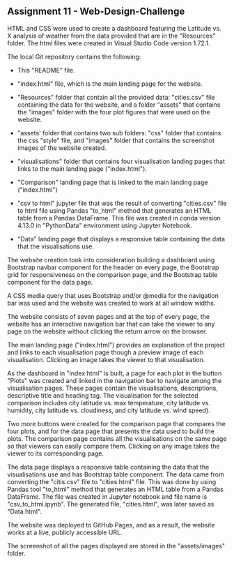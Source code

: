 ## Assignment 11 - Web-Design-Challenge

HTML and CSS were used to create a dashboard featuring the Latitude vs. X analysis of weather from the data provided that are in the "Resources" folder.
The html files were created in Visual Studio Code version 1.72.1.


The local Git repository contains the following:

- This "README" file.

- "index.html" file, which is the main landing page for the website.

- "Resources" folder that contain all the provided data: "cities.csv" file containing the data for the website, and a folder "assets" that contains the "images" folder with the four plot figures that were used on the website.

- "assets' folder that contains two sub folders: "css" folder that contains the css "style" file, and "images" folder that contains the screenshot images of the website created.

- "visualisations" folder that contains four visualisation landing pages that links to the main landing page ("index.html").

- "Comparison" landing page that is linked to the main landing page ("index.html")

- "csv to html" jupyter file that was the result of converting "cities.csv" file to html file using Pandas "to_html" method that generates an HTML table from a Pandas DataFrame. This file was created in conda version 4.13.0 in "PythonData" environment using Jupyter Notebook.

- "Data" landing page that displays a responsive table containing the data that the visualisations use.


The website creation took into consideration building a dashboard using Bootstrap navbar component for the header on every page, the Bootstrap grid for responsiveness on the comparison page, and the Bootstrap table component for the data page.

A CSS media query that uses Bootstrap and/or @media for the navigation bar was used and the website was created to work at all window widths.

The website consists of seven pages and at the top of every page, the website has an interactive navigation bar that can take the viewer to any page on the website without clicking the return arrow on the browser.

The main landing page ("index.html") provides an explanation of the project and links to each visualisation page though a preview image of each visualisation. Clicking an image takes the viewer to that visualisation.

As the dashboard in "index.html" is built, a page for each plot in the button "Plots" was created and linked in the navigation bar to navigate among the visualisation pages. These pages contain the visualisations, descriptions, descriptive title and heading tag. The visualisation for the selected comparison includes city latitude vs. max temperature, city latitude vs. humidity, city latitude vs. cloudiness, and city latitude vs. wind speed).

Two more buttons were created for the comparison page that compares the four plots, and for the data page that presents the data used to build the plots. The comparison page contains all the visualisations on the same page so that viewers can easily compare them. Clicking on any image takes the viewer to its corresponding page. 

The data page displays a responsive table containing the data that the visualisations use and has Bootstrap table component. The data came from converting the "citis.csv" file to "cities.html" file. This was done by using Pandas tool "to_html" method that generates an HTML table from a Pandas DataFrame. The file was created in Jupyter notebook and file name is "csv_to_html.ipynb". The generated file, "cities.html", was later saved as "Data.html".

The website was deployed to GitHub Pages, and as a result, the website works at a live, publicly accessible URL.

The screenshot of all the pages displayed are stored in the "assets/images" folder.

